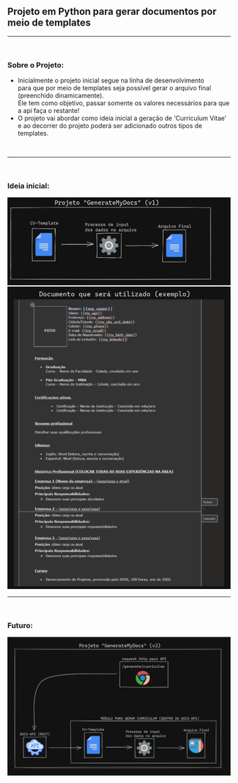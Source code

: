 ## Projeto em Python para gerar documentos por meio de templates

---
<br>

### Sobre o Projeto:
- Inicialmente o projeto inicial segue na linha de desenvolvimento <br>
  para que por meio de templates seja possível gerar o arquivo final (preenchido dinamicamente). <br>
  Ele tem como objetivo, passar somente os valores necessários para que a api faça o restante!
- O projeto vai abordar como ideia inicial a geração de 'Curriculum Vitae' <br>
  e ao decorrer do projeto poderá ser adicionado outros tipos de templates.

<br>

---
<br>

### Ideia inicial:

<img alt="v1" width="550px" src="https://github.com/TomazWill/my-docs-manager-api/blob/master/app/img/v1.png" />

<br>

<img alt="v1 doc" width="550px" src="https://github.com/TomazWill/my-docs-manager-api/blob/master/app/img/v1_doc_template.png" />

<br>

---
<br>


### Futuro:

<img alt="v2" width="550px" src="https://github.com/TomazWill/my-docs-manager-api/blob/master/app/img/v2.png" />
